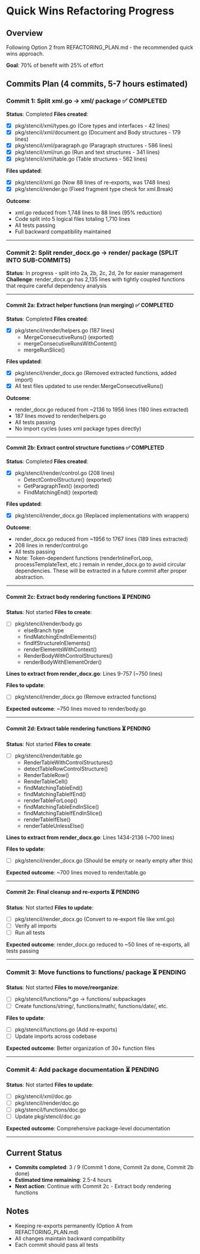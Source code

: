 # Quick Wins Refactoring Progress

## Overview
Following Option 2 from REFACTORING_PLAN.md - the recommended quick wins approach.

**Goal**: 70% of benefit with 25% of effort

## Commits Plan (4 commits, 5-7 hours estimated)

### Commit 1: Split xml.go → xml/ package ✅ COMPLETED
**Status**: Completed
**Files created**:
- [x] pkg/stencil/xml/types.go (Core types and interfaces - 42 lines)
- [x] pkg/stencil/xml/document.go (Document and Body structures - 179 lines)
- [x] pkg/stencil/xml/paragraph.go (Paragraph structures - 586 lines)
- [x] pkg/stencil/xml/run.go (Run and text structures - 341 lines)
- [x] pkg/stencil/xml/table.go (Table structures - 562 lines)

**Files updated**:
- [x] pkg/stencil/xml.go (Now 88 lines of re-exports, was 1748 lines)
- [x] pkg/stencil/render.go (Fixed fragment type check for xml.Break)

**Outcome**:
- xml.go reduced from 1,748 lines to 88 lines (95% reduction)
- Code split into 5 logical files totaling 1,710 lines
- All tests passing
- Full backward compatibility maintained

---

### Commit 2: Split render_docx.go → render/ package (SPLIT INTO SUB-COMMITS)
**Status**: In progress - split into 2a, 2b, 2c, 2d, 2e for easier management
**Challenge**: render_docx.go has 2,135 lines with tightly coupled functions that require careful dependency analysis

---

#### Commit 2a: Extract helper functions (run merging) ✅ COMPLETED
**Status**: Completed
**Files created**:
- [x] pkg/stencil/render/helpers.go (187 lines)
  - MergeConsecutiveRuns() (exported)
  - mergeConsecutiveRunsWithContent()
  - mergeRunSlice()

**Files updated**:
- [x] pkg/stencil/render_docx.go (Removed extracted functions, added import)
- [x] All test files updated to use render.MergeConsecutiveRuns()

**Outcome**:
- render_docx.go reduced from ~2136 to 1956 lines (180 lines extracted)
- 187 lines moved to render/helpers.go
- All tests passing
- No import cycles (uses xml package types directly)

---

#### Commit 2b: Extract control structure functions ✅ COMPLETED
**Status**: Completed
**Files created**:
- [x] pkg/stencil/render/control.go (208 lines)
  - DetectControlStructure() (exported)
  - GetParagraphText() (exported)
  - FindMatchingEnd() (exported)

**Files updated**:
- [x] pkg/stencil/render_docx.go (Replaced implementations with wrappers)

**Outcome**:
- render_docx.go reduced from ~1956 to 1767 lines (189 lines extracted)
- 208 lines in render/control.go
- All tests passing
- Note: Token-dependent functions (renderInlineForLoop, processTemplateText, etc.) remain in render_docx.go to avoid circular dependencies. These will be extracted in a future commit after proper abstraction.

---

#### Commit 2c: Extract body rendering functions ⏳ PENDING
**Status**: Not started
**Files to create**:
- [ ] pkg/stencil/render/body.go
  - elseBranch type
  - findMatchingEndInElements()
  - findIfStructureInElements()
  - renderElementsWithContext()
  - RenderBodyWithControlStructures()
  - renderBodyWithElementOrder()

**Lines to extract from render_docx.go**: Lines 9-757 (~750 lines)

**Files to update**:
- [ ] pkg/stencil/render_docx.go (Remove extracted functions)

**Expected outcome**: ~750 lines moved to render/body.go

---

#### Commit 2d: Extract table rendering functions ⏳ PENDING
**Status**: Not started
**Files to create**:
- [ ] pkg/stencil/render/table.go
  - RenderTableWithControlStructures()
  - detectTableRowControlStructure()
  - RenderTableRow()
  - RenderTableCell()
  - findMatchingTableEnd()
  - findMatchingTableIfEnd()
  - renderTableForLoop()
  - findMatchingTableEndInSlice()
  - findMatchingTableIfEndInSlice()
  - renderTableIfElse()
  - renderTableUnlessElse()

**Lines to extract from render_docx.go**: Lines 1434-2136 (~700 lines)

**Files to update**:
- [ ] pkg/stencil/render_docx.go (Should be empty or nearly empty after this)

**Expected outcome**: ~700 lines moved to render/table.go

---

#### Commit 2e: Final cleanup and re-exports ⏳ PENDING
**Status**: Not started
**Files to update**:
- [ ] pkg/stencil/render_docx.go (Convert to re-export file like xml.go)
- [ ] Verify all imports
- [ ] Run all tests

**Expected outcome**: render_docx.go reduced to ~50 lines of re-exports, all tests passing

---

### Commit 3: Move functions to functions/ package ⏳ PENDING
**Status**: Not started
**Files to move/reorganize**:
- [ ] pkg/stencil/functions/*.go → functions/ subpackages
- [ ] Create functions/string/, functions/math/, functions/date/, etc.

**Files to update**:
- [ ] pkg/stencil/functions.go (Add re-exports)
- [ ] Update imports across codebase

**Expected outcome**: Better organization of 30+ function files

---

### Commit 4: Add package documentation ⏳ PENDING
**Status**: Not started
**Files to update**:
- [ ] pkg/stencil/xml/doc.go
- [ ] pkg/stencil/render/doc.go
- [ ] pkg/stencil/functions/doc.go
- [ ] Update pkg/stencil/doc.go

**Expected outcome**: Comprehensive package-level documentation

---

## Current Status
- **Commits completed**: 3 / 9 (Commit 1 done, Commit 2a done, Commit 2b done)
- **Estimated time remaining**: 2.5-4 hours
- **Next action**: Continue with Commit 2c - Extract body rendering functions

## Notes
- Keeping re-exports permanently (Option A from REFACTORING_PLAN.md)
- All changes maintain backward compatibility
- Each commit should pass all tests
